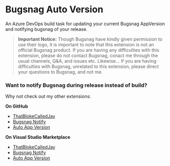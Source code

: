 # Bugsnag Auto Version
An Azure DevOps build task for updating your current Bugsnag AppVersion and notifying bugsnag of your release.

> **Important Notice:** Though Bugsnag have kindly given permission to use their logo, it is important to note that this extension is not an official Bugsnag product. If you are having any difficulties with this extension, please do not contact Bugsnag, conact me through the usual channels, Q&A, and issues etc. Likewise... If you are having difficulties with Bugsnag, unrelated to this extension, please direct your questions to Bugsnag, and not me.

### Want to notify Bugsnag during release instead of build?
Why not check out my other extensions:  

**On GitHub**
- [ThatBlokeCalledJay](https://github.com/ThatBlokeCalledJay)
- [Bugsnag Notify](https://github.com/ThatBlokeCalledJay/bugsnag-notify)
- [Auto App Version](https://github.com/ThatBlokeCalledJay/auto-app-version)

**On Visual Studio Marketplace**
- [ThatBlokeCalledJay](https://marketplace.visualstudio.com/publishers/ThatBlokeCalledJay)
- [Bugsnag Notify](#)
- [Auto App Version](https://marketplace.visualstudio.com/items?itemName=ThatBlokeCalledJay.thatblokecalledjay-autoappversion)
